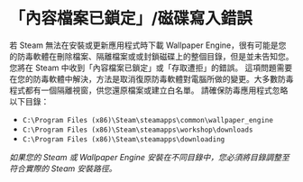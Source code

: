 # 「內容檔案已鎖定」/磁碟寫入錯誤

若 Steam 無法在安裝或更新應用程式時下載 Wallpaper Engine，很有可能是您的防毒軟體在刪除檔案、隔離檔案或或封鎖磁碟上的整個目錄，但是並未告知您。 您將在 Steam 中收到「內容檔案已鎖定」或「存取遭拒」的錯誤。 這項問題需要在您的防毒軟體中解決，方法是取消復原防毒軟體對電腦所做的變更。大多數防毒程式都有一個隔離視窗，供您還原檔案或建立白名單。 請確保防毒應用程式忽略以下目錄：

* `C:\Program Files (x86)\Steam\steamapps\common\wallpaper_engine`
* `C:\Program Files (x86)\Steam\steamapps\workshop\downloads`
* `C:\Program Files (x86)\Steam\steamapps\downloading`

*如果您的 Steam 或 Wallpaper Engine 安裝在不同目錄中，您必須將目錄調整至符合實際的 Steam 安裝路徑。*
